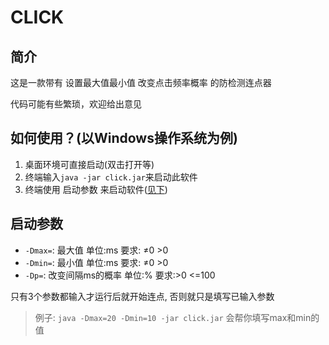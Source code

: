 # CLICK

## 简介

这是一款带有 设置最大值最小值 改变点击频率概率 的防检测连点器

代码可能有些繁琐，欢迎给出意见

## 如何使用？(以Windows操作系统为例)

1. 桌面环境可直接启动(双击打开等)
2. 终端输入`java -jar click.jar`来启动此软件
3. 终端使用 启动参数 来启动软件([见下](#启动参数))

## 启动参数

- `-Dmax=`: 最大值 单位:ms 要求: ≠0 >0
- `-Dmin=`: 最小值 单位:ms 要求: ≠0 >0
- `-Dp=`: 改变间隔ms的概率 单位:% 要求:>0 <=100

只有3个参数都输入才运行后就开始连点, 否则就只是填写已输入参数

> 例子: `java -Dmax=20 -Dmin=10 -jar click.jar` 会帮你填写max和min的值
